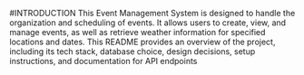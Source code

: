 
#INTRODUCTION
This Event Management System is designed to handle the organization and scheduling of events. It allows users to create, view, and manage events, as well as retrieve weather information for specified locations and dates. This README provides an overview of the project, including its tech stack, database choice, design decisions, setup instructions, and documentation for API endpoints
